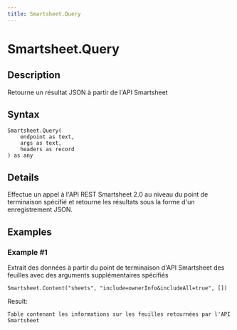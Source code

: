 ```yaml
---
title: Smartsheet.Query
---
```


# Smartsheet.Query


## Description

Retourne un résultat JSON à partir de l&#39;API Smartsheet


## Syntax

```powerquery
Smartsheet.Query(
    endpoint as text,
    args as text,
    headers as record
) as any
```


## Details

Effectue un appel à l'API REST Smartsheet 2.0 au niveau du point de terminaison spécifié et retourne les résultats sous la forme d'un enregistrement JSON.


## Examples

### Example #1 
Extrait des données à partir du point de terminaison d&#39;API Smartsheet des feuilles avec des arguments supplémentaires spécifiés
```powerquery
Smartsheet.Content("sheets", "include=ownerInfo&includeAll=true", [])
```

Result: 
```powerquery
Table contenant les informations sur les feuilles retournées par l'API Smartsheet
```



